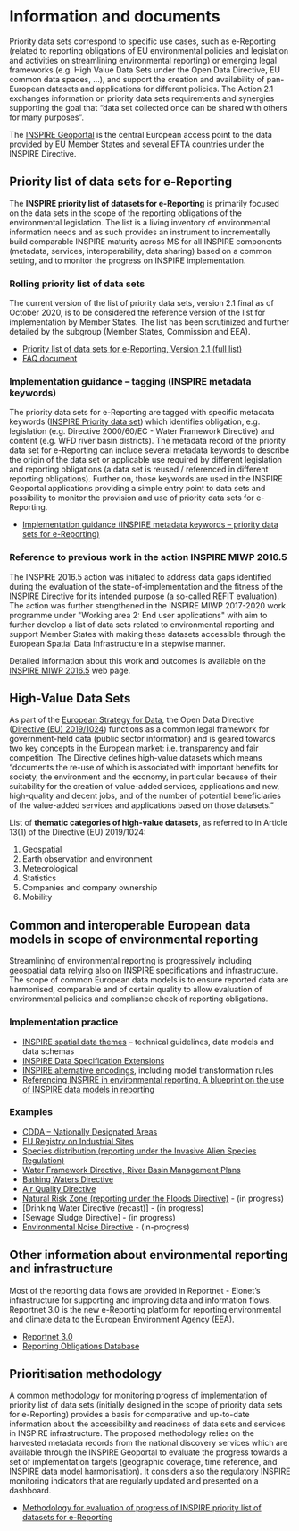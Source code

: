 # Information and documents

Priority data sets correspond to specific use cases, such as e-Reporting (related to reporting obligations of EU environmental policies and legislation and activities on streamlining environmental reporting) or emerging legal frameworks (e.g. High Value Data Sets under the Open Data Directive, EU common data spaces, …), and support the creation and availability of pan-European datasets and applications for different policies. The Action 2.1 exchanges information on priority data sets requirements and synergies supporting the goal that “data set collected once can be shared with others for many purposes”.

The [INSPIRE Geoportal](https://inspire-geoportal.ec.europa.eu/) is the central European access point to the data provided by EU Member States and several EFTA countries under the INSPIRE Directive.

## Priority list of data sets for e-Reporting
The **INSPIRE priority list of datasets for e-Reporting** is primarily focused on the data sets in the scope of the reporting obligations of the environmental legislation. The list is a living inventory of environmental information needs and as such provides an instrument to incrementally build comparable INSPIRE maturity across MS for all INSPIRE components (metadata, services, interoperability, data sharing) based on a common setting, and to monitor the progress on INSPIRE implementation.

### Rolling priority list of data sets
The current version of the list of priority data sets, version 2.1 final as of October 2020, is to be considered the reference version of the list for implementation by Member States. The list has been scrutinized and further detailed by the subgroup (Member States, Commission and EEA).
* [Priority list of data sets for e-Reporting, Version 2.1 (full list)](https://github.com/INSPIRE-MIF/priority-datasets/blob/main/documents/eReporting_PriorityDataList_V2.1_final_20201008.xlsx)
* [FAQ document](https://github.com/INSPIRE-MIF/priority-datasets/blob/main/documents/INSPIRE_PDS_FAQ_v3.0.pdf)

### Implementation guidance – tagging (INSPIRE metadata keywords)
The priority data sets for e-Reporting are tagged with specific metadata keywords ([INSPIRE Priority data set](https://inspire.ec.europa.eu/metadata-codelist/PriorityDataset)) which identifies obligation, e.g. legislation (e.g. Directive 2000/60/EC - Water Framework Directive) and content (e.g. WFD river basin districts). The metadata record of the priority data set for e-Reporting can include several metadata keywords to describe the origin of the data set or applicable use required by different legislation and reporting obligations (a data set is reused / referenced in different reporting obligations). Further on, those keywords are used in the INSPIRE Geoportal applications providing a simple entry point to data sets and possibility to monitor the provision and use of priority data sets for e-Reporting.
* [Implementation guidance (INSPIRE metadata keywords – priority data sets for e-Reporting)](https://github.com/INSPIRE-MIF/priority-datasets/blob/main/documents/Implementation-PDS-Tagging.pdf)

### Reference to previous work in the action INSPIRE MIWP 2016.5
The INSPIRE 2016.5 action was initiated to address data gaps identified during the evaluation of the state-of-implementation and the fitness of the INSPIRE Directive for its intended purpose (a so-called REFIT evaluation). 
The action was further strengthened in the INSPIRE MIWP 2017-2020 work programme under "Working area 2: End user applications" with aim to further develop a list of data sets related to environmental reporting and support Member States with making these datasets accessible through the European Spatial Data Infrastructure in a stepwise manner. 

Detailed information about this work and outcomes is available on the [INSPIRE MIWP 2016.5](https://webgate.ec.europa.eu/fpfis/wikis/display/InspireMIG/Action+2016.5%3A+Priority+list+of+datasets+for+e-Reporting) web page.

## High-Value Data Sets
As part of the [European Strategy for Data](https://data.europa.eu/en/highlights/data-governance-act-open-data-directive), the Open Data Directive ([Directive (EU) 2019/1024](https://eur-lex.europa.eu/eli/dir/2019/1024/oj)) functions as a common legal framework for government-held data (public sector information) and is geared towards two key concepts in the European market: i.e. transparency and fair competition. The Directive defines high-value datasets which means “documents the re-use of which is associated with important benefits for society, the environment and the economy, in particular because of their suitability for the creation of value-added services, applications and new, high-quality and decent jobs, and of the number of potential beneficiaries of the value-added services and applications based on those datasets.” 

List of **thematic categories of high-value datasets**, as referred to in Article 13(1) of the Directive (EU) 2019/1024:
1. Geospatial
2. Earth observation and environment
3. Meteorological
4. Statistics
5. Companies and company ownership
6. Mobility

## Common and interoperable European data models in scope of environmental reporting
Streamlining of environmental reporting is progressively including geospatial data relying also on INSPIRE specifications and infrastructure. The scope of common European data models is to ensure reported data are harmonised, comparable and of certain quality to allow evaluation of environmental policies and compliance check of reporting obligations. 

### Implementation practice
* [INSPIRE spatial data themes](https://inspire.ec.europa.eu/data-specifications/2892) – technical guidelines, data models and data schemas  
* [INSPIRE Data Specification Extensions](http://inspire-extensions.wetransform.to/extension-methodology.html)
* [INSPIRE alternative encodings](https://github.com/INSPIRE-MIF/2017.2), including model transformation rules  
* [Referencing INSPIRE in environmental reporting, A blueprint on the use of INSPIRE data models in reporting](https://github.com/INSPIRE-MIF/priority-datasets/blob/main/documents/INSPIRE_EEA_Reporting_blueprint_v1.0.pdf)

### Examples
* [CDDA – Nationally Designated Areas](http://cdr.eionet.europa.eu/help/cdda/) 
* [EU Registry on Industrial Sites](https://cdrtest.eionet.europa.eu/help/ied_registry)
* [Species distribution (reporting under the Invasive Alien Species Regulation)](http://cdr.eionet.europa.eu/help/ias_regulation/) 
* [Water Framework Directive, River Basin Management Plans](https://cdr.eionet.europa.eu/help/WFD/WFD_780_2022)
* [Bathing Waters Directive](https://cdr.eionet.europa.eu/help/BWD)
* [Air Quality Directive](https://aqportal.discomap.eea.europa.eu/)
* [Natural Risk Zone (reporting under the Floods Directive)](http://cdr.eionet.europa.eu/help/Floods/Floods_2018/index.html) - (in progress)
* [Drinking Water Directive (recast)] - (in progress)
* [Sewage Sludge Directive] - (in progress)
* [Environmental Noise Directive](https://www.eionet.europa.eu/reportnet/docs/noise) - (in-progress)

## Other information about environmental reporting and infrastructure
Most of the reporting data flows are provided in Reportnet - Eionet’s infrastructure for supporting and improving data and information flows. Reportnet 3.0 is the new e-Reporting platform for reporting environmental and climate data to the European Environment Agency (EEA).
* [Reportnet 3.0](https://reportnet.europa.eu/)
* [Reporting Obligations Database](https://rod.eionet.europa.eu/)

## Prioritisation methodology
A common methodology for monitoring progress of implementation of priority list of data sets (initially designed in the scope of priority data sets for e-Reporting) provides a basis for comparative and up-to-date information about the accessibility and readiness of data sets and services in INSPIRE infrastructure. The proposed methodology relies on the harvested metadata records from the national discovery services which are available through the INSPIRE Geoportal to evaluate the progress towards a set of implementation targets (geographic coverage, time reference, and INSPIRE data model harmonisation). It considers also the regulatory INSPIRE monitoring indicators that are regularly updated and presented on a dashboard.
* [Methodology for evaluation of progress of INSPIRE priority list of datasets for e-Reporting](https://github.com/INSPIRE-MIF/priority-datasets/blob/main/documents/MIG_2016.5_PDS_Methodology_v2.pdf)

